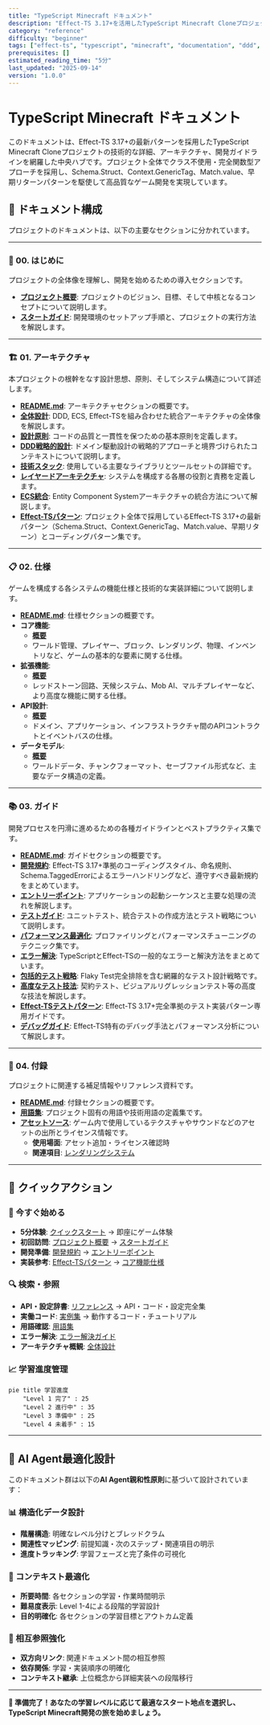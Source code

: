 ```yaml
---
title: "TypeScript Minecraft ドキュメント"
description: "Effect-TS 3.17+を活用したTypeScript Minecraft Cloneプロジェクトの技術ドキュメント中央ハブ。DDD×ECS×関数型プログラミングによる高品質なゲーム開発を実現。"
category: "reference"
difficulty: "beginner"
tags: ["effect-ts", "typescript", "minecraft", "documentation", "ddd", "ecs", "functional-programming"]
prerequisites: []
estimated_reading_time: "5分"
last_updated: "2025-09-14"
version: "1.0.0"
---
```


# TypeScript Minecraft ドキュメント

このドキュメントは、Effect-TS 3.17+の最新パターンを採用したTypeScript Minecraft Cloneプロジェクトの技術的な詳細、アーキテクチャ、開発ガイドラインを網羅した中央ハブです。プロジェクト全体でクラス不使用・完全関数型アプローチを採用し、Schema.Struct、Context.GenericTag、Match.value、早期リターンパターンを駆使して高品質なゲーム開発を実現しています。

## 📖 ドキュメント構成

プロジェクトのドキュメントは、以下の主要なセクションに分かれています。

---

### 🚀 00. はじめに
プロジェクトの全体像を理解し、開発を始めるための導入セクションです。

- **[プロジェクト概要](./00-introduction/00-project-overview.md)**: プロジェクトのビジョン、目標、そして中核となるコンセプトについて説明します。
- **[スタートガイド](./00-introduction/01-getting-started.md)**: 開発環境のセットアップ手順と、プロジェクトの実行方法を解説します。

---

### 🏗️ 01. アーキテクチャ
本プロジェクトの根幹をなす設計思想、原則、そしてシステム構造について詳述します。

- **[README.md](./01-architecture/README.md)**: アーキテクチャセクションの概要です。
- **[全体設計](./01-architecture/00-overall-design.md)**: DDD, ECS, Effect-TSを組み合わせた統合アーキテクチャの全体像を解説します。
- **[設計原則](./01-architecture/01-design-principles.md)**: コードの品質と一貫性を保つための基本原則を定義します。
- **[DDD戦略的設計](./01-architecture/02-ddd-strategic-design.md)**: ドメイン駆動設計の戦略的アプローチと境界づけられたコンテキストについて説明します。
- **[技術スタック](./01-architecture/03-technology-stack.md)**: 使用している主要なライブラリとツールセットの詳細です。
- **[レイヤードアーキテクチャ](./01-architecture/04-layered-architecture.md)**: システムを構成する各層の役割と責務を定義します。
- **[ECS統合](./01-architecture/05-ecs-integration.md)**: Entity Component Systemアーキテクチャの統合方法について解説します。
- **[Effect-TSパターン](./01-architecture/06-effect-ts-patterns.md)**: プロジェクト全体で採用しているEffect-TS 3.17+の最新パターン（Schema.Struct、Context.GenericTag、Match.value、早期リターン）とコーディングパターン集です。

---

### 📋 02. 仕様
ゲームを構成する各システムの機能仕様と技術的な実装詳細について説明します。

- **[README.md](./02-specifications/README.md)**: 仕様セクションの概要です。
- **コア機能**:
  - **[概要](./02-specifications/00-core-features/README.md)**
  - ワールド管理、プレイヤー、ブロック、レンダリング、物理、インベントリなど、ゲームの基本的な要素に関する仕様。
- **拡張機能**:
  - **[概要](./02-specifications/01-enhanced-features/README.md)**
  - レッドストーン回路、天候システム、Mob AI、マルチプレイヤーなど、より高度な機能に関する仕様。
- **API設計**:
  - **[概要](./02-specifications/02-api-design/README.md)**
  - ドメイン、アプリケーション、インフラストラクチャ間のAPIコントラクトとイベントバスの仕様。
- **データモデル**:
  - **[概要](./02-specifications/03-data-models/README.md)**
  - ワールドデータ、チャンクフォーマット、セーブファイル形式など、主要なデータ構造の定義。

---

### 📚 03. ガイド
開発プロセスを円滑に進めるための各種ガイドラインとベストプラクティス集です。

- **[README.md](./03-guides/README.md)**: ガイドセクションの概要です。
- **[開発規約](./03-guides/00-development-conventions.md)**: Effect-TS 3.17+準拠のコーディングスタイル、命名規則、Schema.TaggedErrorによるエラーハンドリングなど、遵守すべき最新規約をまとめています。
- **[エントリーポイント](./03-guides/01-entry-points.md)**: アプリケーションの起動シーケンスと主要な処理の流れを解説します。
- **[テストガイド](./03-guides/02-testing-guide.md)**: ユニットテスト、統合テストの作成方法とテスト戦略について説明します。
- **[パフォーマンス最適化](./03-guides/03-performance-optimization.md)**: プロファイリングとパフォーマンスチューニングのテクニック集です。
- **[エラー解決](./03-guides/04-error-resolution.md)**: TypeScriptとEffect-TSの一般的なエラーと解決方法をまとめています。
- **[包括的テスト戦略](./03-guides/05-comprehensive-testing-strategy.md)**: Flaky Test完全排除を含む網羅的なテスト設計戦略です。
- **[高度なテスト技法](./03-guides/06-advanced-testing-techniques.md)**: 契約テスト、ビジュアルリグレッションテスト等の高度な技法を解説します。
- **[Effect-TSテストパターン](./03-guides/07-effect-ts-testing-patterns.md)**: Effect-TS 3.17+完全準拠のテスト実装パターン専用ガイドです。
- **[デバッグガイド](./03-guides/09-debugging-guide.md)**: Effect-TS特有のデバッグ手法とパフォーマンス分析について解説します。

---

### 📎 04. 付録
プロジェクトに関連する補足情報やリファレンス資料です。

- **[README.md](./04-appendix/README.md)**: 付録セクションの概要です。
- **[用語集](./04-appendix/00-glossary.md)**: プロジェクト固有の用語や技術用語の定義集です。
- **[アセットソース](./04-appendix/01-asset-sources.md)**: ゲーム内で使用しているテクスチャやサウンドなどのアセットの出所とライセンス情報です。
  - **使用場面**: アセット追加・ライセンス確認時
  - **関連項目**: [レンダリングシステム](./02-specifications/00-core-features/05-rendering-system.md)

---

## 🎯 クイックアクション

### 🚀 今すぐ始める
- **5分体験**: [クイックスタート](./00-quickstart/README.md) → 即座にゲーム体験
- **初回訪問**: [プロジェクト概要](./00-introduction/00-project-overview.md) → [スタートガイド](./00-introduction/01-getting-started.md)
- **開発準備**: [開発規約](./03-guides/00-development-conventions.md) → [エントリーポイント](./03-guides/01-entry-points.md)
- **実装参考**: [Effect-TSパターン](./01-architecture/06-effect-ts-patterns.md) → [コア機能仕様](./02-specifications/00-core-features/README.md)

### 🔍 検索・参照
- **API・設定辞書**: [リファレンス](./05-reference/README.md) → API・コード・設定完全集
- **実働コード**: [実例集](./06-examples/README.md) → 動作するコード・チュートリアル
- **用語確認**: [用語集](./04-appendix/00-glossary.md)
- **エラー解決**: [エラー解決ガイド](./03-guides/04-error-resolution.md)
- **アーキテクチャ概観**: [全体設計](./01-architecture/00-overall-design.md)

### 📈 学習進度管理
```mermaid
pie title 学習進度
    "Level 1 完了" : 25
    "Level 2 進行中" : 35
    "Level 3 準備中" : 25
    "Level 4 未着手" : 15
```

---

## 🤖 AI Agent最適化設計

このドキュメント群は以下の**AI Agent親和性原則**に基づいて設計されています：

### 📊 構造化データ設計
- **階層構造**: 明確なレベル分けとブレッドクラム
- **関連性マッピング**: 前提知識・次のステップ・関連項目の明示
- **進度トラッキング**: 学習フェーズと完了条件の可視化

### 🎯 コンテキスト最適化
- **所要時間**: 各セクションの学習・作業時間明示
- **難易度表示**: Level 1-4による段階的学習設計
- **目的明確化**: 各セクションの学習目標とアウトカム定義

### 🔄 相互参照強化
- **双方向リンク**: 関連ドキュメント間の相互参照
- **依存関係**: 学習・実装順序の明確化
- **コンテキスト継承**: 上位概念から詳細実装への段階移行

---

**🎉 準備完了！あなたの学習レベルに応じて最適なスタート地点を選択し、TypeScript Minecraft開発の旅を始めましょう。**